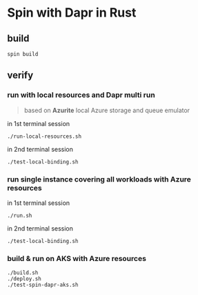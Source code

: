 # Spin with Dapr in Rust

## build

```
spin build
```

## verify

### run with local resources and Dapr multi run

> based on **Azurite** local Azure storage and queue emulator

in 1st terminal session

```
./run-local-resources.sh
```

in 2nd terminal session

```
./test-local-binding.sh
```

### run single instance covering all workloads with Azure resources

in 1st terminal session

```
./run.sh
```

in 2nd terminal session

```
./test-local-binding.sh
```

### build & run on AKS with Azure resources

```
./build.sh
./deploy.sh
./test-spin-dapr-aks.sh
```
